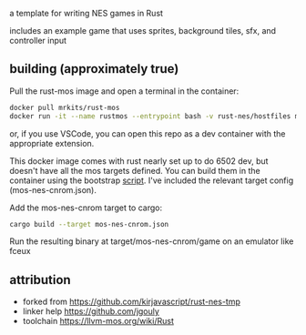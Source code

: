 a template for writing NES games in Rust

includes an example game that uses sprites, background tiles, sfx, and controller input

## building (approximately true)
Pull the rust-mos image and open a terminal in the container:
```bash
docker pull mrkits/rust-mos
docker run -it --name rustmos --entrypoint bash -v rust-nes/hostfiles mrkits/rust-mos
```
or, if you use VSCode, you can open this repo as a dev container with the appropriate extension.

This docker image comes with rust nearly set up to do 6502 dev, but doesn't have all the mos targets defined.
You can build them in the container using the bootstrap [script](https://github.com/mrk-its/rust-mos/blob/master/src/bootstrap/bootstrap.py).
I've included the relevant target config (mos-nes-cnrom.json).

Add the mos-nes-cnrom target to cargo:
```bash
cargo build --target mos-nes-cnrom.json
```

Run the resulting binary at target/mos-nes-cnrom/game on an emulator like fceux

## attribution

* forked from https://github.com/kirjavascript/rust-nes-tmp
* linker help https://github.com/jgouly
* toolchain https://llvm-mos.org/wiki/Rust
